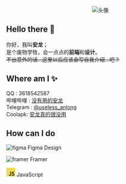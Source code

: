 <div align="center">
  <img src="https://img.js.design/assets/img/65c21c9dbf2a0a5e8ebea74a.png#e164f1b44207eb4b475e47a766fede46" alt="头像" height="128" width="128">
</div>

## Hello there :wave:
你好，我叫**安龙**；  
是个废物学牲，会一点点的**前端**和**设计**。  
~~不出意外的话...这里以后应该会写自我介绍...吧？~~
## Where am I :sparkles:
QQ : 3618542587  
哔哩哔哩 : [没有用的安龙](https://b23.tv/fBNRt1r)  
Telegram : [@useless_anlong](https://t.me/useless_anlong)  
Coolapk: [安龙真的很没用](http://www.coolapk.com/u/17919113)  
## How can I do
<p align="left"><p align="left"> <img src="https://www.vectorlogo.zone/logos/figma/figma-icon.svg" alt="figma" width="24" height="24"/>  Figma Design </p>
<p>  </p>
<p align="left"> <img src="https://www.vectorlogo.zone/logos/framer/framer-icon.svg" alt="framer" width="24" height="24"/>  Framer </p>
</p>
<p align="left"> <img src="https://raw.githubusercontent.com/devicons/devicon/master/icons/javascript/javascript-original.svg" alt="javascript" width="24" height="24"/>  JavaScript </p>

